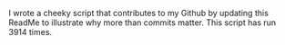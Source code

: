 I wrote a cheeky script that contributes to my Github by updating this ReadMe to illustrate why more than commits matter. This script has run 3914 times.